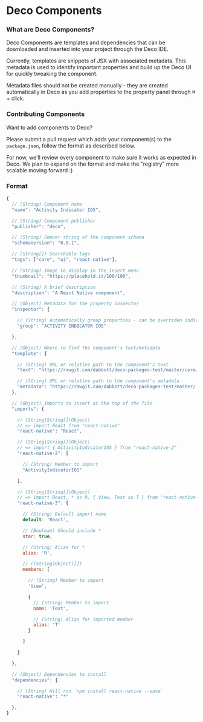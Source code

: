 # Deco Components

### What are Deco Components?

Deco Components are templates and dependencies that can be downloaded and inserted into your project through the Deco IDE.

Currently, templates are snippets of JSX with associated metadata. This metadata is used to identify important properties and build up the Deco UI for quickly tweaking the component.

Metadata files should not be created manually - they are created automatically in Deco as you add properties to the property panel through <kbd>⌘</kbd> + click.

### Contributing Components

Want to add components to Deco?

Please submit a pull request which adds your component(s) to the `package.json`, follow the format as described below.

For now, we'll review every component to make sure it works as expected in Deco. We plan to expand on the format and make the "registry" more scalable moving forward :)

### Format

```javascript
{
  // (String) Component name
  "name": "Activity Indicator IOS",

  // (String) Component publisher
  "publisher": "deco",

  // (String) Semver string of the component schema
  "schemaVersion": "0.0.1",

  // (String[]) Searchable tags
  "tags": ["core", "ui", "react-native"],

  // (String) Image to display in the insert menu
  "thumbnail": "https://placehold.it/100/100",

  // (String) A brief description
  "description": "A React Native component",

  // (Object) Metadata for the property inspector
  "inspector": {

    // (String) Automatically group properties - can be overriden individually
    "group": "ACTIVITY INDICATOR IOS"

  },

  // (Object) Where to find the component's text/metadata
  "template": {

    // (String) URL or relative path to the component's text
    "text": "https://rawgit.com/dabbott/deco-packages-test/master/core/ActivityIndicatorIOS.jsx",

    // (String) URL or relative path to the component's metadata
    "metadata": "https://rawgit.com/dabbott/deco-packages-test/master/.deco/core/ActivityIndicatorIOS.jsx.deco"
  },

  // (Object) Imports to insert at the top of the file
  "imports": {

    // (String|String[]|Object)
    // => import React from "react-native"
    "react-native": "React",

    // (String|String[]|Object)
    // => import { ActivityIndicatorIOS } from "react-native-2"
    "react-native-2": [

      // (String) Member to import
      "ActivityIndicatorIOS"

    ],

    // (String|String[]|Object)
    // => import React, * as R, { View, Text as T } from "react-native-3"
    "react-native-3": {

      // (String) Default import name
      default: 'React',

      // (Boolean) Should include *
      star: true,

      // (String) Alias for *
      alias: 'R',

      // ((String|Object)[])
      members: [

        // (String) Member to import
        'View',

        {
          // (String) Member to import
          name: 'Text',

          // (String) Alias for imported member
          alias: 'T'
        }

      ]

    }

  },

  // (Object) Dependencies to install
  "dependencies": {

    // (String) Will run `npm install react-native --save`
    "react-native": "*"

  },
}
```

